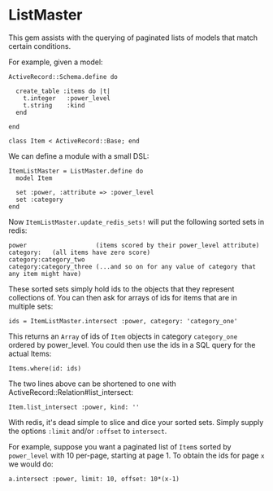 ListMaster
==========

This gem assists with the querying of paginated lists of models that match certain conditions.

For example, given a model:

    ActiveRecord::Schema.define do

      create_table :items do |t|
        t.integer   :power_level
        t.string    :kind
      end

    end

    class Item < ActiveRecord::Base; end

We can define a module with a small DSL:

    ItemListMaster = ListMaster.define do
      model Item

      set :power, :attribute => :power_level
      set :category
    end

Now `ItemListMaster.update_redis_sets!` will put the following sorted sets in redis:

    power                   (items scored by their power_level attribute)
    category:   (all items have zero score)
    category:category_two
    category:category_three (...and so on for any value of category that any item might have)

These sorted sets simply hold ids to the objects that they represent collections of. You can then ask for arrays of ids for items that are in multiple sets:

    ids = ItemListMaster.intersect :power, category: 'category_one'

This returns an `Array` of ids of `Item` objects in category `category_one` ordered by power_level. You could then use the ids in a SQL query for the actual Items:

    Items.where(id: ids)

The two lines above can be shortened to one with ActiveRecord::Relation#list_intersect:

    Item.list_intersect :power, kind: ''

With redis, it's dead simple to slice and dice your sorted sets. Simply supply the options `:limit` and/or `:offset` to `intersect`.

For example, suppose you want a paginated list of `Item`s sorted by `power_level` with 10 per-page, starting at page 1. To obtain the ids for page `x` we would do:

    a.intersect :power, limit: 10, offset: 10*(x-1)

